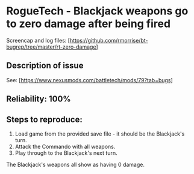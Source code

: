 # RogueTech - Blackjack weapons go to zero damage after being fired

Screencap and log files: [https://github.com/rmorrise/bt-bugrep/tree/master/rt-zero-damage]

## Description of issue

See: [https://www.nexusmods.com/battletech/mods/79?tab=bugs]

## Reliability: 100%

## Steps to reproduce:

1) Load game from the provided save file - it should be the Blackjack's turn.
2) Attack the Commando with all weapons.
3) Play through to the Blackjack's next turn.

The Blackjack's weapons all show as having 0 damage.
